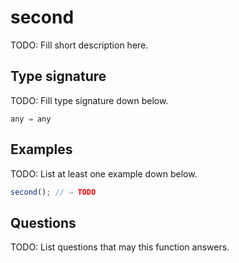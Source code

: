 # second

TODO: Fill short description here.

## Type signature

TODO: Fill type signature down below.

```
any ⇒ any
```

## Examples

TODO: List at least one example down below.

```javascript
second(); // ⇒ TODO
```

## Questions

TODO: List questions that may this function answers.
